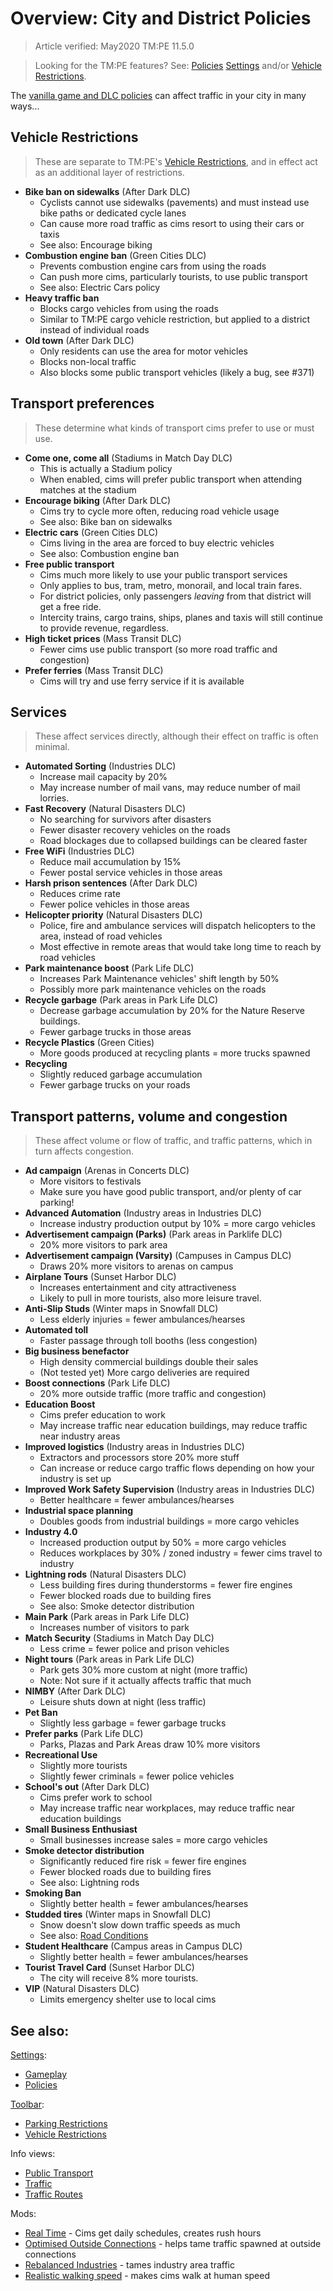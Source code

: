 # Overview: City and District Policies

> Article verified: May2020 TM:PE 11.5.0

> Looking for the TM:PE features? See: [Policies](Policies.md) [Settings](Settings.md)
> and/or [Vehicle Restrictions](Vehicle-Restrictions.md).


The [vanilla game and DLC policies](https://skylines.paradoxwikis.com/Policies) can affect traffic in your city in many
ways...

## Vehicle Restrictions

> These are separate to TM:PE's [Vehicle Restrictions](Vehicle-Restrictions.md), and in effect act as an additional layer
> of restrictions.

* **Bike ban on sidewalks** (After Dark DLC)
    * Cyclists cannot use sidewalks (pavements) and must instead use bike paths or dedicated cycle lanes
    * Can cause more road traffic as cims resort to using their cars or taxis
    * See also: Encourage biking
* **Combustion engine ban** (Green Cities DLC)
    * Prevents combustion engine cars from using the roads
    * Can push more cims, particularly tourists, to use public transport
    * See also: Electric Cars policy
* **Heavy traffic ban**
    * Blocks cargo vehicles from using the roads
    * Similar to TM:PE cargo vehicle restriction, but applied to a district instead of individual roads
* **Old town** (After Dark DLC)
    * Only residents can use the area for motor vehicles
    * Blocks non-local traffic
    * Also blocks some public transport vehicles (likely a bug, see #371)

## Transport preferences

> These determine what kinds of transport cims prefer to use or must use.

* **Come one, come all** (Stadiums in Match Day DLC)
    * This is actually a Stadium policy
    * When enabled, cims will prefer public transport when attending matches at the stadium
* **Encourage biking** (After Dark DLC)
    * Cims try to cycle more often, reducing road vehicle usage
    * See also: Bike ban on sidewalks
* **Electric cars** (Green Cities DLC)
    * Cims living in the area are forced to buy electric vehicles
    * See also: Combustion engine ban
* **Free public transport**
    * Cims much more likely to use your public transport services
    * Only applies to bus, tram, metro, monorail, and local train fares.
    * For district policies, only passengers _leaving_ from that district will get a free ride.
    * Intercity trains, cargo trains, ships, planes and taxis will still continue to provide revenue, regardless.
* **High ticket prices** (Mass Transit DLC)
    * Fewer cims use public transport (so more road traffic and congestion)
* **Prefer ferries** (Mass Transit DLC)
    * Cims will try and use ferry service if it is available

## Services

> These affect services directly, although their effect on traffic is often minimal.

* **Automated Sorting** (Industries DLC)
    * Increase mail capacity by 20%
    * May increase number of mail vans, may reduce number of mail lorries.
* **Fast Recovery** (Natural Disasters DLC)
    * No searching for survivors after disasters
    * Fewer disaster recovery vehicles on the roads
    * Road blockages due to collapsed buildings can be cleared faster
* **Free WiFi** (Industries DLC)
    * Reduce mail accumulation by 15%
    * Fewer postal service vehicles in those areas
* **Harsh prison sentences** (After Dark DLC)
    * Reduces crime rate
    * Fewer police vehicles in those areas
* **Helicopter priority** (Natural Disasters DLC)
    * Police, fire and ambulance services will dispatch helicopters to the area, instead of road vehicles
    * Most effective in remote areas that would take long time to reach by road vehicles
* **Park maintenance boost** (Park Life DLC)
    * Increases Park Maintenance vehicles' shift length by 50%
    * Possibly more park maintenance vehicles on the roads
* **Recycle garbage** (Park areas in Park Life DLC)
    * Decrease garbage accumulation by 20% for the Nature Reserve buildings.
    * Fewer garbage trucks in those areas
* **Recycle Plastics** (Green Cities)
    * More goods produced at recycling plants = more trucks spawned
* **Recycling**
    * Slightly reduced garbage accumulation
    * Fewer garbage trucks on your roads

## Transport patterns, volume and congestion

> These affect volume or flow of traffic, and traffic patterns, which in turn affects congestion.

* **Ad campaign** (Arenas in Concerts DLC)
    * More visitors to festivals
    * Make sure you have good public transport, and/or plenty of car parking!
* **Advanced Automation** (Industry areas in Industries DLC)
    * Increase industry production output by 10% = more cargo vehicles
* **Advertisement campaign (Parks)** (Park areas in Parklife DLC)
    * 20% more visitors to park area
* **Advertisement campaign (Varsity)** (Campuses in Campus DLC)
    * Draws 20% more visitors to arenas on campus
* **Airplane Tours** (Sunset Harbor DLC)
    * Increases entertainment and city attractiveness
    * Likely to pull in more tourists, also more leisure travel.
* **Anti-Slip Studs** (Winter maps in Snowfall DLC)
    * Less elderly injuries = fewer ambulances/hearses
* **Automated toll**
    * Faster passage through toll booths (less congestion)
* **Big business benefactor**
    * High density commercial buildings double their sales
    * (Not tested yet) More cargo deliveries are required
* **Boost connections** (Park Life DLC)
    * 20% more outside traffic (more traffic and congestion)
* **Education Boost**
    * Cims prefer education to work
    * May increase traffic near education buildings, may reduce traffic near industry areas
* **Improved logistics** (Industry areas in Industries DLC)
    * Extractors and processors store 20% more stuff
    * Can increase or reduce cargo traffic flows depending on how your industry is set up
* **Improved Work Safety Supervision** (Industry areas in Industries DLC)
    * Better healthcare = fewer ambulances/hearses
* **Industrial space planning**
    * Doubles goods from industrial buildings = more cargo vehicles
* **Industry 4.0**
    * Increased production output by 50% = more cargo vehicles
    * Reduces workplaces by 30% / zoned industry = fewer cims travel to industry
* **Lightning rods** (Natural Disasters DLC)
    * Less building fires during thunderstorms = fewer fire engines
    * Fewer blocked roads due to building fires
    * See also: Smoke detector distribution
* **Main Park** (Park areas in Park Life DLC)
    * Increases number of visitors to park
* **Match Security** (Stadiums in Match Day DLC)
    * Less crime = fewer police and prison vehicles
* **Night tours** (Park areas in Park Life DLC)
    * Park gets 30% more custom at night (more traffic)
    * Note: Not sure if it actually affects traffic that much
* **NIMBY** (After Dark DLC)
    * Leisure shuts down at night (less traffic)
* **Pet Ban**
    * Slightly less garbage = fewer garbage trucks
* **Prefer parks** (Park Life DLC)
    * Parks, Plazas and Park Areas draw 10% more visitors
* **Recreational Use**
    * Slightly more tourists
    * Slightly fewer criminals = fewer police vehicles
* **School's out** (After Dark DLC)
    * Cims prefer work to school
    * May increase traffic near workplaces, may reduce traffic near education buildings
* **Small Business Enthusiast**
    * Small businesses increase sales = more cargo vehicles
* **Smoke detector distribution**
    * Significantly reduced fire risk = fewer fire engines
    * Fewer blocked roads due to building fires
    * See also: Lightning rods
* **Smoking Ban**
    * Slightly better health = fewer ambulances/hearses
* **Studded tires** (Winter maps in Snowfall DLC)
    * Snow doesn't slow down traffic speeds as much
    * See also: [Road Conditions](Road-Conditions.md)
* **Student Healthcare** (Campus areas in Campus DLC)
    * Slightly better health = fewer ambulances/hearses
* **Tourist Travel Card** (Sunset Harbor DLC)
    * The city will receive 8% more tourists.
* **VIP** (Natural Disasters DLC)
    * Limits emergency shelter use to local cims

## See also:

[Settings](Settings.md):

* [Gameplay](Gameplay.md)
* [Policies](Policies.md)

[Toolbar](Toolbar.md):

* [Parking Restrictions](Parking-Restrictions.md)
* [Vehicle Restrictions](Vehicle-Restrictions.md)

Info views:

* [Public Transport](Public-Transport-Info-View.md)
* [Traffic](Traffic-Info-View.md)
* [Traffic Routes](Traffic-Routes-Info-View.md)

Mods:

* [Real Time](https://steamcommunity.com/sharedfiles/filedetails/?id=1420955187) - Cims get daily schedules, creates
  rush hours
* [Optimised Outside Connections](https://steamcommunity.com/sharedfiles/filedetails/?id=1721492498) - helps tame
  traffic spawned at outside connections
* [Rebalanced Industries](https://steamcommunity.com/sharedfiles/filedetails/?id=1562650024) - tames industry area
  traffic
* [Realistic walking speed](https://steamcommunity.com/sharedfiles/filedetails/?id=1412844620) - makes cims walk at
  human speed